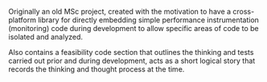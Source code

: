 Originally an old MSc project, created with the motivation to have a cross-platform library for directly embedding simple performance instrumentation (monitoring) code during development to allow specific areas of code to be isolated and analyzed.

Also contains a feasibility code section that outlines the thinking and tests carried out prior and during development, acts as a short logical story that records the thinking and thought process at the time.
